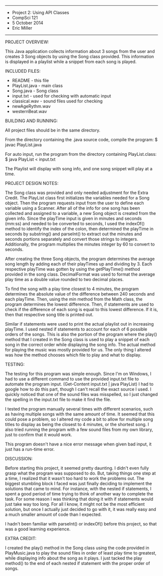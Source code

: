 ****************
* Project 2: Using API Classes
* CompSci 121
* 5 October 2014
* Eric Miller
**************** 

PROJECT OVERVIEW:

This Java application collects information about 3 songs from the user and
creates 3 Song objects by using the Song class provided. This information
is displayed in a playlist while a snippet from each song is played.

INCLUDED FILES:

 * README - this file
 * PlayList.java - main class
 * Song.java - Song class
 * input.txt - used for checking with automatic input
 * classical.wav - sound files used for checking
 * newAgeRythm.wav
 * westernBeat.wav


BUILDING AND RUNNING:

All project files should be in the same directory.

From the directory containing the .java source code, compile the program:
    $ javac PlayList.java

For auto input, run the program from the directory containing PlayList.class:
    $ java PlayList < input.txt 

The Playlist will display with song info, and one song snippet will play at a time.


PROJECT DESIGN NOTES:

The Song class was provided and only needed adjustment for the Extra Credit. The PlayList
class first initializes the variables needed for a Song object. Then the program requests
input from the user to define each variable using a Scanner. After all of the info for one
song has been collected and assigned to a variable, a new Song object is created from the 
given info. Since the playTime input is given in minutes and seconds (mm:ss) and needed to 
be converted to seconds, I used the indexOf() method to identify the index of the colon, 
then determined the playTime in seconds by substring() and parseInt() to extract out the
minutes and seconds portions separately and convert those strings to integers. Additionally,
the program multiplies the minutes integer by 60 to convert to seconds.

After creating the three Song objects, the program determines the average song length by 
adding each of their playTimes up and dividing by 3. Each respective playTime was gotten
by using the getPlayTime() method provided in the song class. DecimalFormat was used to 
format the average play time as a double value rounded to two decimal places.

To find the song with a play time closest to 4 minutes, the program determines the absolute
value of the difference between 240 seconds and each playTime. Then, using the min method
from the Math class, the program determines the lowest difference. Then, if statements are
used to check if the difference of each song is equal to this lowest difference. If it is,
then that respective song title is printed out.

Similar if statements were used to print the actual playlist out in increasing playTime. 
I used nested if statements to account for each of 6 possible orders of the songs. This is
also the portion of the program where the play() method that I created in the Song class
is used to play a snippet of each song in the correct order while displaying the song info.
The actual method for playing the music was mostly provided for us. The only thing I altered
was how the method chooses which file to play and what to display.


TESTING:

The testing for this program was simple enough. Since I'm on Windows, I had to use a
different command to use the provided input.txt file to automate the program input. 
(Get-Content input.txt | java PlayList) I had to google how to do this part, though I
can't recall the exact source I used. I quickly noticed that one of the sound files
was misspelled, so I just changed the spelling in the input.txt file to make it find
the file.

I tested the program manually several times with different scenarios, such as having
multiple songs with the same amount of time. It seemed that this could pose a problem,
so I altered my code a bit to allow for multiple song titles to display as being the
closest to 4 minutes, or the shortest song. I also tried running the program with a 
few sound files from my own library, just to confirm that it would work.

This program doesn't have a nice error message when given bad input, it just has a
run-time error.

DISCUSSION:

Before starting this project, it seemed pretty daunting. I didn't even fully grasp what
the program was supposed to do. But, taking things one step at a time, I realized that
it wasn't too hard to work the problems out. The biggest stumbling block I faced was just
finally deciding to implement the solutions that came to mind. For instance, with the 
nested if statements, I spent a good period of time trying to think of another way to 
complete the task. For some reason I was thinking that doing it with if statements would
just take way too long. For all I know, it might not be the most efficient solution, but 
once I actually just decided to go with it, it was really easy and a much smaller amount 
of code than I expected. 

I hadn't been familiar with parseInt() or indexOf() before this project, so that was a 
good learning experience.

EXTRA CREDIT:

I created the play() method in the Song class using the code provided in PlayMusic.java
to play the sound files in order of least play time to greatest, while displaying info
about the song as it plays. I just tacked the play method() to the end of each nested 
if statement with the proper order of songs.
